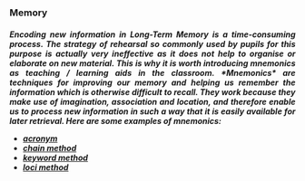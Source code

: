 ### Memory

<h5 align = "justify"> Encoding new information in Long-Term Memory is a time-consuming process. The strategy of rehearsal so commonly used by pupils for this purpose is actually very ineffective as it does not help to organise or elaborate on new material. This is why it is worth introducing mnemonics as teaching / learning aids in the classroom. *Mnemonics* are techniques for improving our memory and helping us remember the information which is otherwise difficult to recall. They work because they make use of imagination, association and location, and therefore enable us to process new information in such a way that it is easily available for later retrieval.
Here are some examples of mnemonics:

- [acronym](https://github.com/monduls/technologie_zaliczenie/blob/master/acronym.md)
- [chain method](https://github.com/monduls/technologie_zaliczenie/blob/master/chain%20method.md) 
- [keyword method](https://github.com/monduls/technologie_zaliczenie/blob/master/keyword%20method.md) 
- [loci method](https://github.com/monduls/technologie_zaliczenie/blob/master/loci%20method.md)

